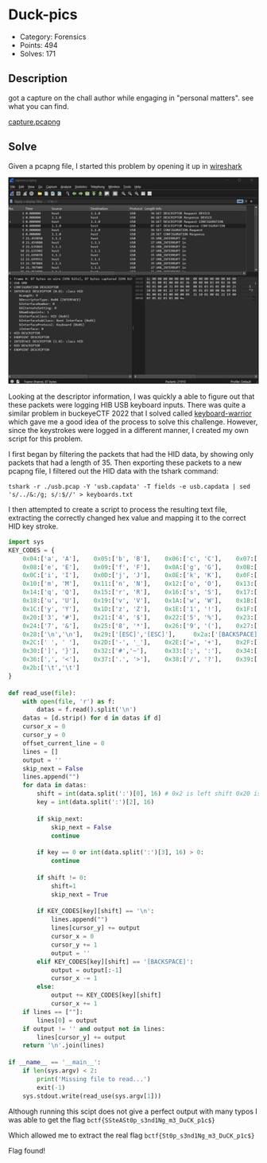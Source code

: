 # Duck-pics
- Category: Forensics
- Points: 494
- Solves: 171

## Description
got a capture on the chall author while engaging in "personal matters". see what you can find.

[capture.pcapng](capture.pcapng)

## Solve
Given a pcapng file, I started this problem by opening it up in [wireshark](https://www.wireshark.org/)

![image1](wireshark1.png)

Looking at the descriptor information, I was quickly a able to figure out that these packets were logging HIB USB keyboard inputs. There was quite a similar problem in buckeyeCTF 2022 that I solved called [keyboard-warrior](../../buckeyectf-2022/keyboard-warrior/solve.md) which gave me a good idea of the process to solve this challenge. However, since the keystrokes were logged in a different manner, I created my own script for this problem.

I first began by filtering the packets that had the HID data, by showing only packets that had a length of 35. Then exporting these packets to a new pcapng file, I filtered out the HID data with the tshark command:

```plaintext
tshark -r ./usb.pcap -Y 'usb.capdata' -T fields -e usb.capdata | sed 's/../&:/g; s/:$//' > keyboards.txt
```
I then attempted to create a script to process the resulting text file, extracting the correctly changed hex value and mapping it to the correct HID key stroke.

```python
import sys
KEY_CODES = {
    0x04:['a', 'A'],    0x05:['b', 'B'],    0x06:['c', 'C'],    0x07:['d', 'D'],
    0x08:['e', 'E'],    0x09:['f', 'F'],    0x0A:['g', 'G'],    0x0B:['h', 'H'],
    0x0C:['i', 'I'],    0x0D:['j', 'J'],    0x0E:['k', 'K'],    0x0F:['l', 'L'],
    0x10:['m', 'M'],    0x11:['n', 'N'],    0x12:['o', 'O'],    0x13:['p', 'P'],
    0x14:['q', 'Q'],    0x15:['r', 'R'],    0x16:['s', 'S'],    0x17:['t', 'T'],
    0x18:['u', 'U'],    0x19:['v', 'V'],    0x1A:['w', 'W'],    0x1B:['x', 'X'],
    0x1C:['y', 'Y'],    0x1D:['z', 'Z'],    0x1E:['1', '!'],    0x1F:['2', '@'],
    0x20:['3', '#'],    0x21:['4', '$'],    0x22:['5', '%'],    0x23:['6', '^'],
    0x24:['7', '&'],    0x25:['8', '*'],    0x26:['9', '('],    0x27:['0', ')'],
    0x28:['\n','\n'],   0x29:['[ESC]','[ESC]'],     0x2a:['[BACKSPACE]', '[BACKSPACE]'],
    0x2C:[' ', ' '],    0x2D:['-', '_'],    0x2E:['=', '+'],    0x2F:['[', '{'],
    0x30:[']', '}'],    0x32:['#','~'],     0x33:[';', ':'],    0x34:['\'', '"'],
    0x36:[',', '<'],    0x37:['.', '>'],    0x38:['/', '?'],    0x39:['[CAPSLOCK]','[CAPSLOCK]'],
    0x2b:['\t','\t']
}

def read_use(file):
    with open(file, 'r') as f:
        datas = f.read().split('\n')
    datas = [d.strip() for d in datas if d] 
    cursor_x = 0
    cursor_y = 0
    offset_current_line = 0
    lines = []
    output = ''
    skip_next = False
    lines.append("")
    for data in datas:
        shift = int(data.split(':')[0], 16) # 0x2 is left shift 0x20 is right shift
        key = int(data.split(':')[2], 16)

        if skip_next:
            skip_next = False
            continue
        
        if key == 0 or int(data.split(':')[3], 16) > 0:
            continue
        
        if shift != 0:
            shift=1
            skip_next = True
        
        if KEY_CODES[key][shift] == '\n':
            lines.append("")
            lines[cursor_y] += output
            cursor_x = 0
            cursor_y += 1
            output = ''
        elif KEY_CODES[key][shift] == '[BACKSPACE]':
            output = output[:-1]
            cursor_x -= 1
        else:
            output += KEY_CODES[key][shift]
            cursor_x += 1
    if lines == [""]:
        lines[0] = output
    if output != '' and output not in lines:
        lines[cursor_y] += output
    return '\n'.join(lines)

if __name__ == '__main__':
    if len(sys.argv) < 2:
        print('Missing file to read...')
        exit(-1)
    sys.stdout.write(read_use(sys.argv[1]))
```
Although running this scipt does not give a perfect output with many typos I was able to get the flag
`bctf{SSteASt0p_s3nd1Ng_m3_DuCK_p1c$}`

Which allowed me to extract the real flag
`bctf{St0p_s3nd1Ng_m3_DuCK_p1c$}`


Flag found!